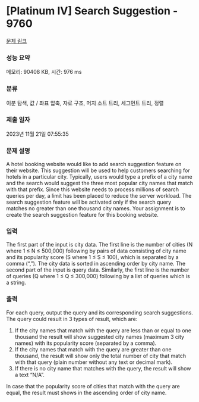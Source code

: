 # [Platinum IV] Search Suggestion - 9760 

[문제 링크](https://www.acmicpc.net/problem/9760) 

### 성능 요약

메모리: 90408 KB, 시간: 976 ms

### 분류

이분 탐색, 값 / 좌표 압축, 자료 구조, 머지 소트 트리, 세그먼트 트리, 정렬

### 제출 일자

2023년 11월 21일 07:55:35

### 문제 설명

<p>A hotel booking website would like to add search suggestion feature on their website. This suggestion will be used to help customers searching for hotels in a particular city. Typically, users would type a prefix of a city name and the search would suggest the three most popular city names that match with that prefix. Since this website needs to process millions of search queries per day, a limit has been placed to reduce the server workload. The search suggestion feature will be activated only if the search query matches no greater than one thousand city names. Your assignment is to create the search suggestion feature for this booking website.</p>

### 입력 

 <p>The first part of the input is city data. The first line is the number of cities (N where 1 ≤ N ≤ 500,000) following by pairs of data consisting of city name and its popularity score (S where 1 ≤ S ≤ 100), which is separated by a comma (“,”). The city data is sorted in ascending order by city name. The second part of the input is query data. Similarly, the first line is the number of queries (Q where 1 ≤ Q ≤ 300,000) following by a list of queries which is a string.</p>

### 출력 

 <p>For each query, output the query and its corresponding search suggestions. The query could result in 3 types of result, which are:</p>

<ol>
	<li>If the city names that match with the query are less than or equal to one thousand the result will show suggested city names (maximum 3 city names) with its popularity score (separated by a comma).</li>
	<li>If the city names that match with the query are greater than one thousand, the result will show only the total number of city that match with that query (plain number without any text or decimal mark).</li>
	<li>If there is no city name that matches with the query, the result will show a text “N/A”.</li>
</ol>

<p>In case that the popularity score of cities that match with the query are equal, the result must shows in the ascending order of city name.</p>


